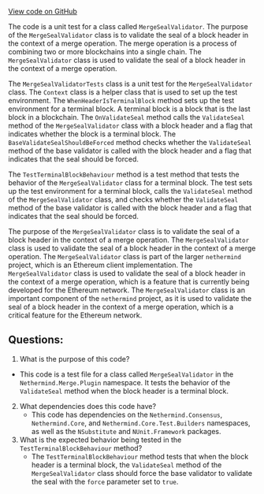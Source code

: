 [View code on GitHub](https://github.com/nethermindeth/nethermind/Nethermind.Merge.Plugin.Test/MergeSealValidatorTests.cs)

The code is a unit test for a class called `MergeSealValidator`. The purpose of the `MergeSealValidator` class is to validate the seal of a block header in the context of a merge operation. The merge operation is a process of combining two or more blockchains into a single chain. The `MergeSealValidator` class is used to validate the seal of a block header in the context of a merge operation.

The `MergeSealValidatorTests` class is a unit test for the `MergeSealValidator` class. The `Context` class is a helper class that is used to set up the test environment. The `WhenHeaderIsTerminalBlock` method sets up the test environment for a terminal block. A terminal block is a block that is the last block in a blockchain. The `OnValidateSeal` method calls the `ValidateSeal` method of the `MergeSealValidator` class with a block header and a flag that indicates whether the block is a terminal block. The `BaseValidateSealShouldBeForced` method checks whether the `ValidateSeal` method of the base validator is called with the block header and a flag that indicates that the seal should be forced.

The `TestTerminalBlockBehaviour` method is a test method that tests the behavior of the `MergeSealValidator` class for a terminal block. The test sets up the test environment for a terminal block, calls the `ValidateSeal` method of the `MergeSealValidator` class, and checks whether the `ValidateSeal` method of the base validator is called with the block header and a flag that indicates that the seal should be forced.

The purpose of the `MergeSealValidator` class is to validate the seal of a block header in the context of a merge operation. The `MergeSealValidator` class is used to validate the seal of a block header in the context of a merge operation. The `MergeSealValidator` class is part of the larger `nethermind` project, which is an Ethereum client implementation. The `MergeSealValidator` class is used to validate the seal of a block header in the context of a merge operation, which is a feature that is currently being developed for the Ethereum network. The `MergeSealValidator` class is an important component of the `nethermind` project, as it is used to validate the seal of a block header in the context of a merge operation, which is a critical feature for the Ethereum network.
## Questions: 
 1. What is the purpose of this code?
   - This code is a test file for a class called `MergeSealValidator` in the `Nethermind.Merge.Plugin` namespace. It tests the behavior of the `ValidateSeal` method when the block header is a terminal block.
2. What dependencies does this code have?
   - This code has dependencies on the `Nethermind.Consensus`, `Nethermind.Core`, and `Nethermind.Core.Test.Builders` namespaces, as well as the `NSubstitute` and `NUnit.Framework` packages.
3. What is the expected behavior being tested in the `TestTerminalBlockBehaviour` method?
   - The `TestTerminalBlockBehaviour` method tests that when the block header is a terminal block, the `ValidateSeal` method of the `MergeSealValidator` class should force the base validator to validate the seal with the `force` parameter set to `true`.